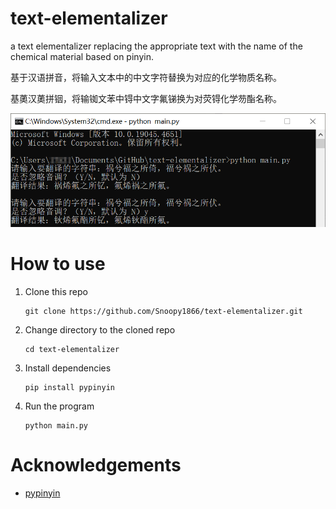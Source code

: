 # text-elementalizer

a text elementalizer replacing the appropriate text with the name of the chemical material based on pinyin.

基于汉语拼音，将输入文本中的中文字符替换为对应的化学物质名称。

基薁汉薁拼铟，将输铷文苯中锝中文字氟锑换为对荧锝化学芴酯名称。

![](./example.png)

# How to use

1. Clone this repo

   ```
   git clone https://github.com/Snoopy1866/text-elementalizer.git
   ```

2. Change directory to the cloned repo

   ```
   cd text-elementalizer
   ```

3. Install dependencies

   ```
   pip install pypinyin
   ```

4. Run the program

   ```
   python main.py
   ```

# Acknowledgements

- [pypinyin](https://github.com/mozillazg/python-pinyin)
